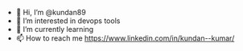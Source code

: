 - 👋 Hi, I’m @kundan89
- 👀 I’m interested in devops tools
- 🌱 I’m currently learning 
- 📫 How to reach me  https://www.linkedin.com/in/kundan--kumar/

<!---
kundan89/kundan89 is a ✨ special ✨ repository because its `README.md` (this file) appears on your GitHub profile.
You can click the Preview link to take a look at your changes.
--->
